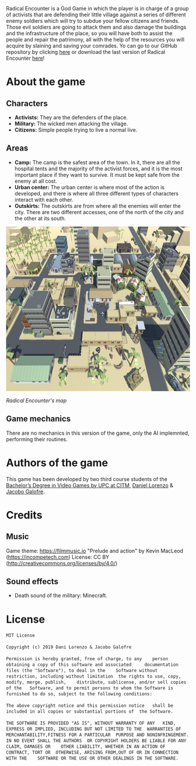 Radical Encounter is a God Game in which the player is in charge of a group of activists that are defending their little village against a series of different enemy soldiers which will try to
subdue your fellow citizens and friends. Those evil soldiers are going to attack them and also damage the buildings and the
infrastructure of the place, so you will have both to assist the people and repair the patrimony, all with the help of the resources you will acquire by slaining and saving your comrades. Yo can go to our GitHub repository by clicking [here](https://github.com/DLorenzoLaguno17/RadicalEncounter) or download the last version of Radical Encounter [here](https://github.com/DLorenzoLaguno17/RadicalEncounter/releases)!

# About the game

## Characters
- **Activists:** They are the defenders of the place.
- **Military:** The wicked men attacking the village.
- **Citizens:** Simple people trying to live a normal live.

## Areas
- **Camp:** The camp is the safest area of the town. In it, there are all the hospital tents and the majority of the activist forces, and it is the most important place if they want to survive. It must be kept safe from the enemy at all cost.
- **Urban center:** The urban center is where most of the action is developed, and there is where all three different types of characters interact with each other.
- **Outskirts:** The outskirts are from where all the enemies will enter the city. There are two different accesses, one of the north of the city and the other at its south.

<p align="center">
  <img src="https://github.com/DLorenzoLaguno17/RadicalEncounter/blob/master/Images/Map.jpeg" alt="Map" width="650" height="450">
</p>

*Radical Encounter's map*

## Game mechanics
There are no mechanics in this version of the game, only the AI implemnted, performing their routines.

# Authors of the game
This game has been developed by two third course students of the  [Bachelor’s Degree in Video Games by UPC at CITM](https://www.citm.upc.edu/ing/estudis/graus-videojocs/), [Daniel Lorenzo](https://www.linkedin.com/in/daniel-lorenzo-laguno-a2ab35180/) & [Jacobo Galofre](https://www.linkedin.com/in/jgalofre/).

# Credits

## Music
Game theme: https://filmmusic.io "Prelude and action" by Kevin MacLeod (https://incompetech.com)
License: CC BY (http://creativecommons.org/licenses/by/4.0/)

## Sound effects
* Death sound of the military: Minecraft.

# License

	MIT License

	Copyright (c) 2019 Dani Lorenzo & Jacobo Galofre

	Permission is hereby granted, free of charge, to any 	person obtaining a copy of this software and associated 	documentation files (the "Software"), to deal in the 	Software without restriction, including without limitation 	the rights to use, copy, modify, merge, publish, 	distribute, sublicense, and/or sell copies of the 	Software, and to permit persons to whom the Software is 	furnished to do so, subject to the following conditions:

	The above copyright notice and this permission notice 	shall be included in all copies or substantial portions of 	the Software.

	THE SOFTWARE IS PROVIDED "AS IS", WITHOUT WARRANTY OF ANY 	KIND, EXPRESS OR IMPLIED, INCLUDING BUT NOT LIMITED TO THE 	WARRANTIES OF MERCHANTABILITY,FITNESS FOR A PARTICULAR 	PURPOSE AND NONINFRINGEMENT. IN NO EVENT SHALL THE AUTHORS 	OR COPYRIGHT HOLDERS BE LIABLE FOR ANY CLAIM, DAMAGES OR 	OTHER LIABILITY, WHETHER IN AN ACTION OF CONTRACT, TORT OR 	OTHERWISE, ARISING FROM,OUT OF OR IN CONNECTION WITH THE 	SOFTWARE OR THE USE OR OTHER DEALINGS IN THE SOFTWARE.



